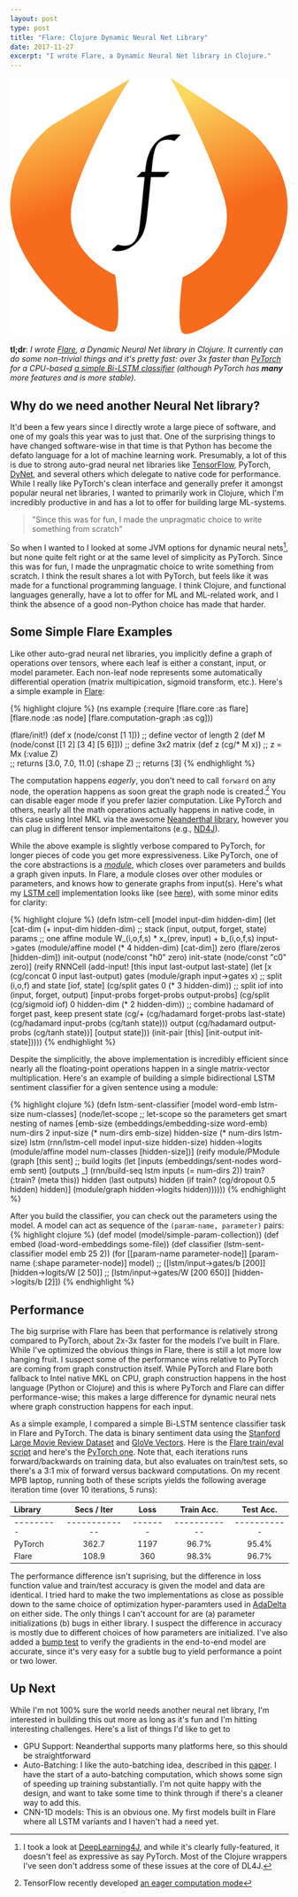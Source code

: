 ```yaml
---
layout: post
type: post
title: "Flare: Clojure Dynamic Neural Net Library"
date: 2017-11-27
excerpt: "I wrote Flare, a Dynamic Neural Net library in Clojure."
---
```


<img class="third-right no-bottom-margin" src="/images/flare.png" >

**tl;dr**: *I wrote [Flare](https://github.com/aria42/flare), a Dynamic Neural Net library in Clojure. It currently can do some non-trivial things and it's pretty fast: over 3x faster than [PyTorch](http://pytorch.org/) for a CPU-based [a simple Bi-LSTM classifier](https://github.com/aria42/flare/blob/master/src/flare/examples/bilstm_tag.clj) (although PyTorch has **many** more features and is more stable).*

## Why do we need another Neural Net library?

It'd been a few years since I directly wrote a large piece of software, and one of my goals this year was to just that. One of the surprising things to have changed software-wise in that time is that Python has become the defato language for a lot of machine learning work. Presumably, a lot of this is due to strong auto-grad neural net libraries like [TensorFlow](https://www.tensorflow.org/), PyTorch, [DyNet](https://github.com/clab/dynet), and several others which delegate to native code for performance. While I really like PyTorch's clean interface and generally prefer it amongst popular neural net libraries, I wanted to primarily work in Clojure, which I'm incredibly productive in and has a lot to offer for building large ML-systems. 

> "Since this was for fun, I made the unpragmatic choice to write something from scratch"

So when I wanted to I looked at some JVM options for dynamic neural nets[^dl4j], but none quite felt right or at the same level of simplicity as PyTorch. Since this was for fun, I made the unpragmatic choice to write something from scratch. I think the result shares a lot with PyTorch, but feels like it was made for a functional programming language. I think Clojure, and functional languages generally, have a lot to offer for ML and ML-related work, and I think the absence of a good non-Python choice has made that harder. 

## Some Simple Flare Examples

Like other auto-grad neural net libraries, you implicitly define a graph of operations over tensors, where each leaf is either a constant, input, or model parameter. Each non-leaf node represents some automatically differential operation (matrix multipication, sigmoid transform, etc.). Here's a simple example in [Flare](http://github.com/aria42/flare):

{% highlight clojure %}
(ns example
  (:require [flare.core :as flare]
            [flare.node :as node]
            [flare.computation-graph :as cg]))

(flare/init!)
(def x (node/const [1 1]))                ;; define vector of length 2
(def M (node/const [[1 2] [3 4] [5 6]]))  ;; define 3x2 matrix 
(def z (cg/* M x))                        ;; z = Mx
(:value Z)                                
;; returns [3.0, 7.0, 11.0]
(:shape Z) 
;; returns [3]
{% endhighlight %}

The computation happens *eagerly*, you don't need to call `forward` on any node, the operation happens as soon great the graph node is created.[^TF_EAGER] You can disable eager mode if you prefer lazier computation. Like PyTorch and others, nearly all the math operations actually happens in native code, in this case using Intel MKL via the awesome [Neanderthal library](https://github.com/uncomplicate/neanderthal), however you can plug in different tensor implementaitons (e.g., [ND4J](https://nd4j.org/)).

While the above example is slightly verbose compared to PyTorch, for longer pieces of code you get more expressiveness. Like PyTorch, one of the core abstractions is a [*module*](https://github.com/aria42/flare/blob/master/src/flare/module.clj), which closes over parameters and builds a graph given inputs. In Flare, a module closes over other modules or parameters, and knows how to generate graphs from input(s). Here's what my [LSTM cell](https://en.wikipedia.org/wiki/Long_short-term_memory) implementation looks like (see [here](https://github.com/aria42/flare/blob/40e4fa0e27a2ddd5664e752640927d23f2e6d766/src/flare/rnn.clj#L17)), with some minor edits for clarity: 

{% highlight clojure %}
(defn lstm-cell [model input-dim hidden-dim]
  (let [cat-dim (+ input-dim hidden-dim)
        ;; stack (input, output, forget, state) params
        ;; one affine module W_(i,o,f,s) * x_(prev, input) + b_(i,o,f,s)
        input->gates (module/affine model (* 4 hidden-dim) [cat-dim])
        zero  (flare/zeros [hidden-dim])
        init-output (node/const "h0" zero)
        init-state (node/const "c0"  zero)]
    (reify RNNCell
      (add-input! [this input last-output last-state]
        (let [x (cg/concat 0 input last-output)
              gates (module/graph input->gates x)
              ;; split (i,o,f) and state
              [iof, state] (cg/split gates 0 (* 3 hidden-dim))
              ;; split iof into (input, forget, output)
              [input-probs forget-probs output-probs]
                (cg/split (cg/sigmoid iof) 0 hidden-dim (* 2 hidden-dim))
              ;; combine hadamard of forget past, keep present
              state (cg/+
                     (cg/hadamard forget-probs last-state)
                     (cg/hadamard input-probs (cg/tanh state)))
              output (cg/hadamard output-probs (cg/tanh state))]
          [output state]))
        (init-pair [this] [init-output init-state]))))
{% endhighlight %}

Despite the simplicitly, the above implementation is incredibly efficient since nearly all the floating-point operations happen in a single matrix-vector multiplication. Here's an example of building a simple bidirectional LSTM sentiment classifier for a given sentence using a module:


{% highlight clojure %}
(defn lstm-sent-classifier [model word-emb lstm-size num-classes]
  (node/let-scope
      ;; let-scope so the parameters get smart nesting of names
      [emb-size (embeddings/embedding-size word-emb)
       num-dirs 2
       input-size (* num-dirs emb-size)
       hidden-size (* num-dirs lstm-size)
       lstm (rnn/lstm-cell model input-size hidden-size)
       hidden->logits (module/affine model num-classes [hidden-size])]
    (reify
      module/PModule
      (graph [this sent]
        ;; build logits
        (let [inputs (embeddings/sent-nodes word-emb sent)
              [outputs _] (rnn/build-seq lstm inputs (= num-dirs 2))
              train? (:train? (meta this))
              hidden (last outputs)
              hidden (if train? (cg/dropout 0.5 hidden) hidden)]
          (module/graph hidden->logits hidden))))))
{% endhighlight %}

After you build the classifier, you can check out the parameters using the model. A model can act as sequence of the `(param-name, parameter)` pairs:
{% highlight clojure %}
(def model (model/simple-param-collection))
(def embed (load-word-embeddings some-file))
(def classifier (lstm-sent-classifier model emb 25 2))
(for [[param-name parameter-node]]
  [param-name (:shape parameter-node)] model)
;; ([lstm/input->gates/b [200]] [hidden->logits/W [2 50]] 
;;   [lstm/input->gates/W [200 650]] [hidden->logits/b [2]])
{% endhighlight %}



## Performance

The big surprise with Flare has been that performance is relatively strong compared to PyTorch, about 2x-3x faster for the models I've built in Flare. While I've optimized the obvious things in Flare, there is still a lot more low hanging fruit. I suspect some of the performance wins relative to PyTorch are coming from graph construction itself. While PyTorch and Flare both fallback to Intel native MKL on CPU, graph construction happens in the host language (Python or Clojure) and this is where PyTorch and Flare can differ performance-wise; this makes a large difference for dynamic neural nets where graph construction happens for each input.

As a simple example, I compared a simple Bi-LSTM sentence classifier task in Flare and PyTorch. The data is binary sentiment data  using the [Stanford Large Movie Review Dataset](http://ai.stanford.edu/~amaas/data/sentiment/) and [GloVe Vectors](https://nlp.stanford.edu/projects/glove/). Here is the [Flare train/eval script](https://github.com/aria42/flare/blob/9e8a23fa0e58f32c66347c7933d10e3530d18073/src/flare/examples/bilstm_tag.clj) and here's the [PyTorch one](https://gist.github.com/aria42/2ff21b8c567d12d979a64f3a37fd029d). Note that, each iterations runs forward/backwards on training data, but also evaluates on train/test sets, so there's a 3:1 mix of forward versus backward computations. On my recent MPB laptop, running both of these scripts yields the following average iteration time (over 10 iterations, 5 runs):


| Library | Secs / Iter |  Loss | Train Acc. | Test Acc. |
| :---    |       :---: | :---: | :----:     | :---:     |
|---------|-------------|-------|------------|-----------|
| PyTorch |       362.7 |  1197 | 96.7%      | 95.4%     |
| Flare   |       108.9 |   360 | 98.3%      | 96.7%     |


The performance difference isn't suprising, but the difference in loss function value and train/test accuracy is given the model and data are identical. I tried hard to make the two implementations as close as possible down to the same choice of optimization hyper-paramters used in [AdaDelta](https://arxiv.org/abs/1212.5701) on either side. The only things I can't account for are (a) parameter initializations (b) bugs in either library. I suspect the difference in accuracy is mostly due to different choices of how parameters are initialized. I've also added a [bump test](https://timvieira.github.io/blog/post/2017/04/21/how-to-test-gradient-implementations/) to verify the gradients in the end-to-end model are accurate, since it's very easy for a subtle bug to yield performance a point or two lower.


## Up Next

While I'm not 100% sure the world needs another neural net library, I'm interested in building this out more as long as it's fun and I'm hitting interesting challenges. Here's a list of things I'd like to get to

* GPU Support: Neanderthal supports many platforms here, so this should be straightforward
* Auto-Batching: I like the auto-batching idea, described in this [paper](https://arxiv.org/abs/1705.07860). I have the start of a auto-batching computation, which shows some sign of speeding up training substantially. I'm not quite happy with the design, and want to take some time to think through if there's a cleaner way to add this.
* CNN-1D models: This is an obvious one. My first models built in Flare where all LSTM variants and I haven't had a need yet.

<!-- Footnotes and Links -->

[^dl4j]:I took a look at [DeepLearning4J](https://deeplearning4j.org/), and while it's clearly fully-featured, it doesn't feel as expressive as say PyTorch. Most of the Clojure wrappers I've seen don't address some of these issues at the core of DL4J.
[^TF_EAGER]: TensorFlow recently developed [an eager computation mode](https://research.googleblog.com/2017/10/eager-execution-imperative-define-by.html) 
